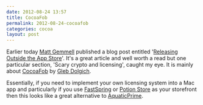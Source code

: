 ```yaml
---
date: 2012-08-24 13:57
title: CocoaFob
permalink: 2012-08-24-cocoafob
categories: cocoa
layout: post
---
```


Earlier today [Matt Gemmell](https://twitter.com/mattgemmell) published a blog post entitled '[Releasing Outside the App Store](http://mattgemmell.com/2012/08/24/releasing-outside-the-app-store/)'. It's a great article and well worth a read but one particular section, 'Scary crypto and licensing', caught my eye. It is mainly about [CocoaFob](https://github.com/glebd/cocoafob/) by [Gleb Dolgich](https://twitter.com/glebd).

Essentially, if you need to implement your own licensing system into a Mac app and particularly if you use [FastSpring](http://fastspring.com/) or [Potion Store](http://www.potionfactory.com/potionstore) as your storefront then this looks like a great alternative to [AquaticPrime](http://www.aquaticmac.com).
